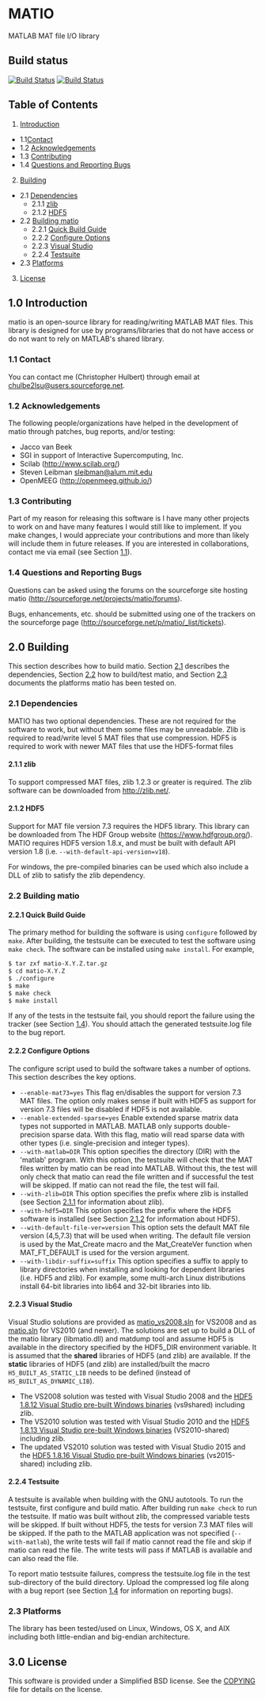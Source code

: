 # MATIO
MATLAB MAT file I/O library

## Build status
[![Build Status](https://drone.io/github.com/tbeu/matio/status.png)](https://drone.io/github.com/tbeu/matio/latest)
[![Build Status](https://ci.appveyor.com/api/projects/status/heqkwuqllbh573i5/branch/master?svg=true)](https://ci.appveyor.com/project/tbeu/matio/branch/master)

## Table of Contents
1. [Introduction](#10-introduction)
  * 1.1[Contact](#11-contact)
  * 1.2 [Acknowledgements](#12-acknowledgements)
  * 1.3 [Contributing](#13-contributing)
  * 1.4 [Questions and Reporting Bugs](#14-questions-and-reporting-bugs)
2. [Building](#20-building)
  * 2.1 [Dependencies](#21-dependencies)
    * 2.1.1 [zlib](#211-zlib)
    * 2.1.2 [HDF5](#212-hdf5)
  * 2.2 [Building matio](#22-building-matio)
    * 2.2.1 [Quick Build Guide](#221-quick-build-guide)
    * 2.2.2 [Configure Options](#222-configure-options)
    * 2.2.3  [Visual Studio](#223-visual-studio)
    * 2.2.4 [Testsuite](#224-testsuite)
  * 2.3 [Platforms](#23-platforms)
3. [License](#30-license)

## 1.0 Introduction
matio is an open-source library for reading/writing MATLAB MAT files.
This library is designed for use by programs/libraries that do not have
access or do not want to rely on MATLAB's shared library.

### 1.1 Contact
You can contact me (Christopher Hulbert) through email at
chulbe2lsu@users.sourceforge.net.

### 1.2 Acknowledgements
The following people/organizations have helped in the development of
matio through patches, bug reports, and/or testing:
* Jacco van Beek
* SGI in support of Interactive Supercomputing, Inc.
* Scilab (http://www.scilab.org/)
* Steven Leibman <sleibman@alum.mit.edu>
* OpenMEEG (http://openmeeg.github.io/)

### 1.3 Contributing
Part of my reason for releasing this software is I have many other
projects to work on and have many features I would still like to
implement. If you make changes, I would appreciate your contributions
and more than likely will include them in future releases. If you are
interested in collaborations, contact me via email (see Section [1.1](#11-contact)).

### 1.4 Questions and Reporting Bugs
Questions can be asked using the forums on the sourceforge site hosting
matio (http://sourceforge.net/projects/matio/forums).

Bugs, enhancements, etc. should be submitted using one of the trackers
on the sourceforge page
(http://sourceforge.net/p/matio/_list/tickets).

## 2.0 Building
This section describes how to build matio. Section [2.1](#21-dependencies) describes the
dependencies, Section [2.2](#22-building-matio) how to build/test matio, and Section [2.3](#23-platforms)
documents the platforms matio has been tested on.

### 2.1 Dependencies
MATIO has two optional dependencies. These are not required for the
software to work, but without them some files may be unreadable. Zlib
is required to read/write level 5 MAT files that use compression. HDF5
is required to work with newer MAT files that use the HDF5-format
files

#### 2.1.1 zlib
To support compressed MAT files, zlib 1.2.3 or greater is
required. The zlib software can be downloaded from
http://zlib.net/.

#### 2.1.2 HDF5
Support for MAT file version 7.3 requires the HDF5 library. This
library can be downloaded from The HDF Group website
(https://www.hdfgroup.org/). MATIO requires HDF5 version 1.8.x,
and must be built with default API version 1.8 (i.e.
`--with-default-api-version=v18`).

For windows, the pre-compiled binaries can be used which also
include a DLL of zlib to satisfy the zlib dependency.

### 2.2 Building matio
#### 2.2.1 Quick Build Guide
The primary method for building the software is using `configure`
followed by `make`. After building, the testsuite can be executed to
test the software using `make check`. The software can be installed
using `make install`. For example,
```sh
$ tar zxf matio-X.Y.Z.tar.gz
$ cd matio-X.Y.Z
$ ./configure
$ make
$ make check
$ make install
```
If any of the tests in the testsuite fail, you should report the failure
using the tracker (see Section [1.4](#14-questions-and-reporting-bugs)). You should attach the generated
testsuite.log file to the bug report.

#### 2.2.2 Configure Options
The configure script used to build the software takes a number of
options. This section describes the key options.

* `--enable-mat73=yes`
This flag en/disables the support for version 7.3 MAT files.
The option only makes sense if built with HDF5 as support
for version 7.3 files will be disabled if HDF5 is not
available.
* `--enable-extended-sparse=yes`
Enable extended sparse matrix data types not supported in
MATLAB. MATLAB only supports double-precision sparse data.
With this flag, matio will read sparse data with other
types (i.e. single-precision and integer types).
* `--with-matlab=DIR`
This option specifies the directory (DIR) with the 'matlab'
program. With this option, the testsuite will check that the
MAT files written by matio can be read into MATLAB. Without
this, the test will only check that matio can read the file
written and if successful the test will be skipped. If matio
can not read the file, the test will fail.
* `--with-zlib=DIR`
This option specifies the prefix where zlib is installed
(see Section [2.1.1](#211-zlib) for information about zlib).
* `--with-hdf5=DIR`
This option specifies the prefix where the HDF5 software is
installed (see Section [2.1.2](#212-hdf5) for information about HDF5).
* `--with-default-file-ver=version`
This option sets the default MAT file version (4,5,7.3) that
will be used when writing. The default file version is used
by the Mat_Create macro and the Mat_CreateVer function when
MAT_FT_DEFAULT is used for the version argument.
* `--with-libdir-suffix=suffix`
This option specifies a suffix to apply to library
directories when installing and looking for dependent
libraries (i.e. HDF5 and zlib). For example, some multi-arch
Linux distributions install 64-bit libraries into lib64 and
32-bit libraries into lib.

#### 2.2.3 Visual Studio
Visual Studio solutions are provided as [matio_vs2008.sln](visual_studio/matio_vs2008.sln)
for VS2008 and as [matio.sln](visual_studio/matio.sln) for VS2010 (and newer).
The solutions are set up to build a DLL of the matio library
(libmatio.dll) and matdump tool and assume HDF5 is
available in the directory specified by the HDF5_DIR environment
variable. It is assumed that the **shared** libraries of HDF5 (and zlib) are available. If the **static**
libraries of HDF5 (and zlib) are installed/built the macro `H5_BUILT_AS_STATIC_LIB` needs to be defined
(instead of `H5_BUILT_AS_DYNAMIC_LIB`).
* The VS2008 solution was tested with Visual Studio 2008 and the [HDF5 1.8.12 Visual Studio pre-built
Windows binaries](https://www.hdfgroup.org/ftp/HDF5/releases/hdf5-1.8.12/bin/windows/) (vs9shared)
including zlib.
* The VS2010 solution was tested with Visual Studio 2010 and the [HDF5 1.8.13 Visual Studio pre-built
Windows binaries](https://www.hdfgroup.org/ftp/HDF5/releases/hdf5-1.8.13/bin/windows/) (VS2010-shared)
including zlib.
* The updated VS2010 solution was tested with Visual Studio 2015 and the [HDF5 1.8.16 Visual Studio pre-built
Windows binaries](https://www.hdfgroup.org/ftp/HDF5/releases/hdf5-1.8.16/bin/windows/extra/) (vs2015-shared)
including zlib.

#### 2.2.4 Testsuite
A testsuite is available when building with the GNU autotools. To
run the testsuite, first configure and build matio. After building
run `make check` to run the testsuite. If matio was built without
zlib, the compressed variable tests will be skipped. If built
without HDF5, the tests for version 7.3 MAT files will be skipped.
If the path to the MATLAB application was not specified
(`--with-matlab`), the write tests will fail if matio cannot read the
file and skip if matio can read the file. The write tests will pass
if MATLAB is available and can also read the file.

To report matio testsuite failures, compress the testsuite.log file
in the test sub-directory of the build directory. Upload the
compressed log file along with a bug report (see Section [1.4](#14-questions-and-reporting-bugs) for
information on reporting bugs).

### 2.3 Platforms
The library has been tested/used on Linux, Windows, OS X, and AIX
including both little-endian and big-endian architecture.

## 3.0 License
This software is provided under a Simplified BSD license. See the [COPYING](COPYING)
file for details on the license.
